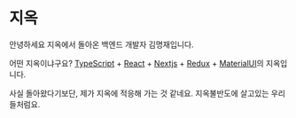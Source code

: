# 지옥

안녕하세요 지옥에서 돌아온 백엔드 개발자 김명재입니다.

어떤 지옥이냐구요? [TypeScript](https://www.typescriptlang.org) + [React](https://reactjs.org) + [Nextjs](https://nextjs.org) + [Redux](https://redux.js.org) + [MaterialUI](https://material-ui.com)의 지옥입니다.

사실 돌아왔다기보단, 제가 지옥에 적응해 가는 것 같네요. 지옥불반도에 살고있는 우리들처럼요.